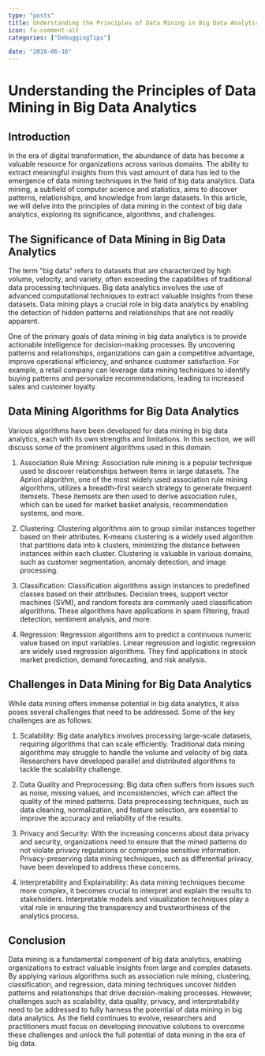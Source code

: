 ```yaml
---
type: "posts"
title: Understanding the Principles of Data Mining in Big Data Analytics
icon: fa-comment-alt
categories: ["DebuggingTips"]

date: "2018-06-16"
---
```




# Understanding the Principles of Data Mining in Big Data Analytics

## Introduction

In the era of digital transformation, the abundance of data has become a valuable resource for organizations across various domains. The ability to extract meaningful insights from this vast amount of data has led to the emergence of data mining techniques in the field of big data analytics. Data mining, a subfield of computer science and statistics, aims to discover patterns, relationships, and knowledge from large datasets. In this article, we will delve into the principles of data mining in the context of big data analytics, exploring its significance, algorithms, and challenges.

## The Significance of Data Mining in Big Data Analytics

The term "big data" refers to datasets that are characterized by high volume, velocity, and variety, often exceeding the capabilities of traditional data processing techniques. Big data analytics involves the use of advanced computational techniques to extract valuable insights from these datasets. Data mining plays a crucial role in big data analytics by enabling the detection of hidden patterns and relationships that are not readily apparent.

One of the primary goals of data mining in big data analytics is to provide actionable intelligence for decision-making processes. By uncovering patterns and relationships, organizations can gain a competitive advantage, improve operational efficiency, and enhance customer satisfaction. For example, a retail company can leverage data mining techniques to identify buying patterns and personalize recommendations, leading to increased sales and customer loyalty.

## Data Mining Algorithms for Big Data Analytics

Various algorithms have been developed for data mining in big data analytics, each with its own strengths and limitations. In this section, we will discuss some of the prominent algorithms used in this domain.

1. Association Rule Mining: Association rule mining is a popular technique used to discover relationships between items in large datasets. The Apriori algorithm, one of the most widely used association rule mining algorithms, utilizes a breadth-first search strategy to generate frequent itemsets. These itemsets are then used to derive association rules, which can be used for market basket analysis, recommendation systems, and more.

2. Clustering: Clustering algorithms aim to group similar instances together based on their attributes. K-means clustering is a widely used algorithm that partitions data into k clusters, minimizing the distance between instances within each cluster. Clustering is valuable in various domains, such as customer segmentation, anomaly detection, and image processing.

3. Classification: Classification algorithms assign instances to predefined classes based on their attributes. Decision trees, support vector machines (SVM), and random forests are commonly used classification algorithms. These algorithms have applications in spam filtering, fraud detection, sentiment analysis, and more.

4. Regression: Regression algorithms aim to predict a continuous numeric value based on input variables. Linear regression and logistic regression are widely used regression algorithms. They find applications in stock market prediction, demand forecasting, and risk analysis.

## Challenges in Data Mining for Big Data Analytics

While data mining offers immense potential in big data analytics, it also poses several challenges that need to be addressed. Some of the key challenges are as follows:

1. Scalability: Big data analytics involves processing large-scale datasets, requiring algorithms that can scale efficiently. Traditional data mining algorithms may struggle to handle the volume and velocity of big data. Researchers have developed parallel and distributed algorithms to tackle the scalability challenge.

2. Data Quality and Preprocessing: Big data often suffers from issues such as noise, missing values, and inconsistencies, which can affect the quality of the mined patterns. Data preprocessing techniques, such as data cleaning, normalization, and feature selection, are essential to improve the accuracy and reliability of the results.

3. Privacy and Security: With the increasing concerns about data privacy and security, organizations need to ensure that the mined patterns do not violate privacy regulations or compromise sensitive information. Privacy-preserving data mining techniques, such as differential privacy, have been developed to address these concerns.

4. Interpretability and Explainability: As data mining techniques become more complex, it becomes crucial to interpret and explain the results to stakeholders. Interpretable models and visualization techniques play a vital role in ensuring the transparency and trustworthiness of the analytics process.

## Conclusion

Data mining is a fundamental component of big data analytics, enabling organizations to extract valuable insights from large and complex datasets. By applying various algorithms such as association rule mining, clustering, classification, and regression, data mining techniques uncover hidden patterns and relationships that drive decision-making processes. However, challenges such as scalability, data quality, privacy, and interpretability need to be addressed to fully harness the potential of data mining in big data analytics. As the field continues to evolve, researchers and practitioners must focus on developing innovative solutions to overcome these challenges and unlock the full potential of data mining in the era of big data.